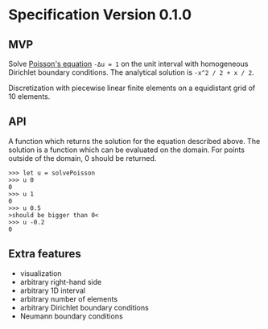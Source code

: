 # Specification Version 0.1.0
## MVP
Solve [Poisson's equation](https://en.wikipedia.org/wiki/Poisson%27s_equation) `-Δu = 1`
on the unit interval with homogeneous Dirichlet boundary conditions.
The analytical solution is `-x^2 / 2 + x / 2`.

Discretization with piecewise linear finite elements on a equidistant grid of 10 elements.

## API
A function which returns the solution for the equation described above.
The solution is a function which can be evaluated on the domain.
For points outside of the domain, 0 should be returned.

    >>> let u = solvePoisson
    >>> u 0
    0
    >>> u 1
    0
    >>> u 0.5
    >should be bigger than 0<
    >>> u -0.2
    0

## Extra features
* visualization
* arbitrary right-hand side
* arbitrary 1D interval
* arbitrary number of elements
* arbitrary Dirichlet boundary conditions
* Neumann boundary conditions
